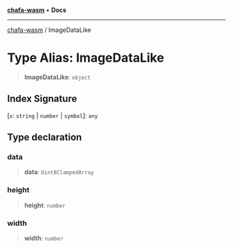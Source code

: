 [**chafa-wasm**](../README.md) • **Docs**

***

[chafa-wasm](../README.md) / ImageDataLike

# Type Alias: ImageDataLike

> **ImageDataLike**: `object`

## Index Signature

 \[`x`: `string` \| `number` \| `symbol`\]: `any`

## Type declaration

### data

> **data**: `Uint8ClampedArray`

### height

> **height**: `number`

### width

> **width**: `number`
